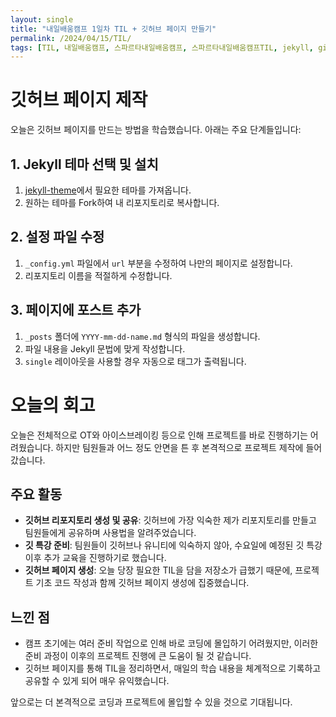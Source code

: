 ```yaml
---
layout: single
title: "내일배움캠프 1일차 TIL + 깃허브 페이지 만들기"
permalink: /2024/04/15/TIL/
tags: [TIL, 내일배움캠프, 스파르타내일배움캠프, 스파르타내일배움캠프TIL, jekyll, githubPage]
---
```


# 깃허브 페이지 제작

오늘은 깃허브 페이지를 만드는 방법을 학습했습니다. 아래는 주요 단계들입니다:

## 1. Jekyll 테마 선택 및 설치

1. [jekyll-theme](https://github.com/topics/jekyll-theme)에서 필요한 테마를 가져옵니다.
2. 원하는 테마를 Fork하여 내 리포지토리로 복사합니다.

## 2. 설정 파일 수정

1. `_config.yml` 파일에서 `url` 부분을 수정하여 나만의 페이지로 설정합니다.
2. 리포지토리 이름을 적절하게 수정합니다.

## 3. 페이지에 포스트 추가

1. `_posts` 폴더에 `YYYY-mm-dd-name.md` 형식의 파일을 생성합니다.
2. 파일 내용을 Jekyll 문법에 맞게 작성합니다.
3. `single` 레이아웃을 사용할 경우 자동으로 태그가 출력됩니다.

# 오늘의 회고

오늘은 전체적으로 OT와 아이스브레이킹 등으로 인해 프로젝트를 바로 진행하기는 어려웠습니다. 하지만 팀원들과 어느 정도 안면을 튼 후 본격적으로 프로젝트 제작에 들어갔습니다.

## 주요 활동

- **깃허브 리포지토리 생성 및 공유**: 깃허브에 가장 익숙한 제가 리포지토리를 만들고 팀원들에게 공유하며 사용법을 알려주었습니다.
- **깃 특강 준비**: 팀원들이 깃허브나 유니티에 익숙하지 않아, 수요일에 예정된 깃 특강 이후 추가 교육을 진행하기로 했습니다.
- **깃허브 페이지 생성**: 오늘 당장 필요한 TIL을 담을 저장소가 급했기 때문에, 프로젝트 기초 코드 작성과 함께 깃허브 페이지 생성에 집중했습니다.

## 느낀 점

- 캠프 초기에는 여러 준비 작업으로 인해 바로 코딩에 몰입하기 어려웠지만, 이러한 준비 과정이 이후의 프로젝트 진행에 큰 도움이 될 것 같습니다.
- 깃허브 페이지를 통해 TIL을 정리하면서, 매일의 학습 내용을 체계적으로 기록하고 공유할 수 있게 되어 매우 유익했습니다.

앞으로는 더 본격적으로 코딩과 프로젝트에 몰입할 수 있을 것으로 기대됩니다.
